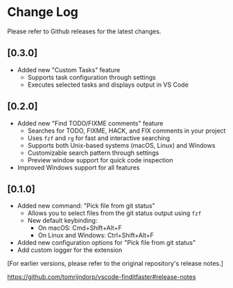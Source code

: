 # Change Log

Please refer to Github releases for the latest changes.

## [0.3.0]

- Added new "Custom Tasks" feature
  - Supports task configuration through settings
  - Executes selected tasks and displays output in VS Code

## [0.2.0]

- Added new "Find TODO/FIXME comments" feature
  - Searches for TODO, FIXME, HACK, and FIX comments in your project
  - Uses `fzf` and `rg` for fast and interactive searching
  - Supports both Unix-based systems (macOS, Linux) and Windows
  - Customizable search pattern through settings
  - Preview window support for quick code inspection
- Improved Windows support for all features

## [0.1.0]

- Added new command: "Pick file from git status"
  - Allows you to select files from the git status output using `fzf`
  - New default keybinding:
    - On macOS: Cmd+Shift+Alt+F
    - On Linux and Windows: Ctrl+Shift+Alt+F
- Added new configuration options for "Pick file from git status"
- Add custom logger for the extension

[For earlier versions, please refer to the original repository's release notes.]

https://github.com/tomrijndorp/vscode-finditfaster#release-notes
